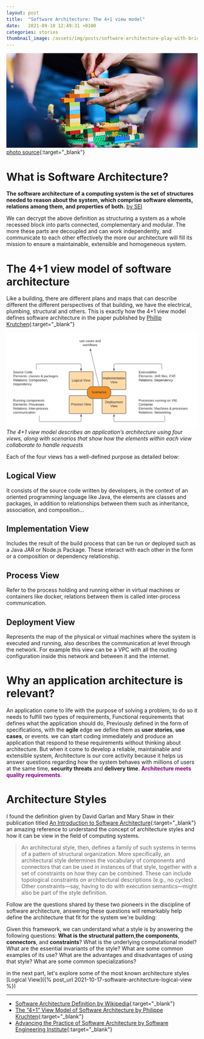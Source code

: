 ```yaml
---
layout: post
title:  "Software Architecture: The 4+1 view model"
date:   2021-09-18 12:49:31 +0100
categories: stories
thumbnail_image: /assets/img/posts/software-architecture-play-with-bricks.jpeg
---
```

![author](/assets/img/posts/software-architecture-play-with-bricks.jpeg)
[photo source](https://holition.com/play/ycn-s-lego-serious-play-workshop){:target="_blank"}

# What is Software Architecture?
__The software architecture of a computing system is the set of structures needed to reason about the system, which 
comprise software elements, relations among them, and properties of both.__
<u>by SEI</u>

We can decrypt the above definition as structuring a system as a whole recessed block into parts connected, complementary and modular.
The more these parts are decoupled and can work independently, and communicate to each other effectively the more our architecture
will fill its mission to ensure a maintainable, extensible and homogeneous system.

# The 4+1 view model of software architecture
Like a building, there are different plans and maps that can describe different the different perspectives of that building,
we have the electrical, plumbing, structural and others. This is exactly how the 4+1 view model defines software architecture
in the paper published by [Phillip Krutchen](https://www.cs.ubc.ca/~gregor/teaching/papers/4+1view-architecture.pdf){:target="_blank"}

![The 1+4 Model View](/assets/img/figures/1plus4model.png)
*The 4+1 view model describes an application’s architecture using four views, along with scenarios that show how the elements within each view collaborate to handle requests*

Each of the four views has a well-defined purpose as detailed below:
## Logical View
It consists of the source code written by developers, in the context of an oriented programming language like Java, the elements are
classes and packages, in addition to relationships between them such as inheritance, association, and composition...

## Implementation View
Includes the result of the build process that can be run or deployed such as a Java JAR or Node.js Package. These interact with each
other in the form or a composition or dependency relationship.


## Process View
Refer to the process holding and running either in virtual machines or containers like docker, relations between them is called
inter-process communication.

## Deployment View
Represents the map of the physical or virtual machines where the system is executed and running, also describes the communication
at level through the network. For example this view can be a VPC with all the routing configuration inside this network and between it and the internet.

# Why an application architecture is relevant?
An application come to life with the purpose of solving a problem, to do so it needs to fulfill two types of requirements, Functional requirements
that defines what the application should do, Previously defined in the form of specifications, with the __agile__ edge we define them as __user stories__,
__use cases__, or events. we can start coding immediately and produce an application that respond to these requirements without thinking about architecture.
But when it come to develop a reliable, maintainable and extensible system, Architecture is our core activity because it helps us
answer questions regarding how the system behaves with millions of users at the same time, __security threats__ and __delivery time__.
<span style="color:Purple">__Architecture meets quality requirements__.</span>

# Architecture Styles
I found the definition given by David Garlan and Mary Shaw in their publication titled [An Introduction to Software Architecture](https://www.cs.cmu.edu/afs/cs/project/able/ftp/intro_softarch/intro_softarch.pdf){:target="_blank"}
an amazing reference to understand the concept of architecture styles and how it can be view in the field of computing systems.

>An architectural style, then, defines a family of such systems in terms of a
pattern of structural organization. More specifically, an architectural style
determines the vocabulary of components and connectors that can be used in
instances of that style, together with a set of constraints on how they can be
combined. These can include topological constraints on architectural
descriptions (e.g., no cycles). Other constraints—say, having to do with
execution semantics—might also be part of the style definition.

Follow are the questions shared by these two pioneers in the discipline of software architecture, answering these questions
will remarkably help define the architecture that fit for the system we're building:
 
Given this framework, we can understand what a style is by answering the
following questions: __What is the structural pattern__,__the components__,
__connectors__, and __constraints__? What is the underlying computational model?
What are the essential invariants of the style? What are some common
examples of its use? What are the advantages and disadvantages of using that
style? What are some common specializations?

in the next part, let's explore some of the most known architecture styles
[Logical View]({% post_url 2021-10-17-software-architecture-logical-view %})

----

* [Software Architecture Definition by Wikipedia](https://en.wikipedia.org/wiki/Software_architecture){:target="_blank"}
* [The “4+1” View Model of Software Architecture by Philippe Kruchten](https://www.cs.ubc.ca/~gregor/teaching/papers/4+1view-architecture.pdf){:target="_blank"}
* [Advancing the Practice of Software Architecture by Software Engineering Institute](https://www.sei.cmu.edu/our-work/software-architecture/){:target="_blank"}
